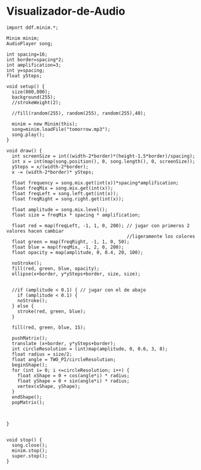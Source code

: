 # Visualizador-de-Audio

    import ddf.minim.*;

    Minim minim;
    AudioPlayer song;

    int spacing=16;
    int border=spacing*2;
    int amplification=3;
    int y=spacing;
    float ySteps;

    void setup() {
      size(800,800);
      background(255);
      //strokeWeight(2);

      //fill(random(255), random(255), random(255),40);

      minim = new Minim(this);
      song=minim.loadFile("tomorrow.mp3");
      song.play();
    }

    void draw() {
      int screenSize = int((width-2*border)*(height-1.5*border)/spacing);
      int x = int(map(song.position(), 0, song.length(), 0, screenSize));
      ySteps = x/(width-2*border);
      x -= (width-2*border)* ySteps;

      float frequency = song.mix.get(int(x))*spacing*amplification;
      float freqMix = song.mix.get(int(x));
      float freqLeft = song.left.get(int(x));
      float freqRight = song.right.get(int(x));

      float amplitude = song.mix.level();
      float size = freqMix * spacing * amplification;

      float red = map(freqLeft, -1, 1, 0, 200); // jugar con primeros 2 valores hacen cambiar
                                                //ligeramente los colores
      float green = map(freqRight, -1, 1, 0, 50);
      float blue = map(freqMix, -1, 2, 0, 200);
      float opacity = map(amplitude, 0, 0.4, 20, 100);

      noStroke();
      fill(red, green, blue, opacity);
      ellipse(x+border, y*ySteps+border, size, size);


      //if (amplitude < 0.1) { // jugar con el de abajo
        if (amplitude < 0.1) {
        noStroke();
      } else {
        stroke(red, green, blue);
      }

      fill(red, green, blue, 15);

      pushMatrix();
      translate (x+border, y*ySteps+border);
      int circleResolution = (int)map(amplitude, 0, 0.6, 3, 8);
      float radius = size/2;
      float angle = TWO_PI/circleResolution;
      beginShape();
      for (int i= 0; i <=circleResolution; i++) {
        float xShape = 0 + cos(angle*i) * radius;
        float yShape = 0 + sin(angle*i) * radius;
        vertex(xShape, yShape);
      }
      endShape();
      popMatrix();



    }


    void stop() {
      song.close();
      minim.stop();
      super.stop();
    }
